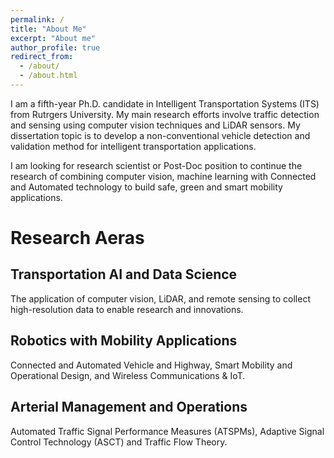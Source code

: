 ```yaml
---
permalink: /
title: "About Me"
excerpt: "About me"
author_profile: true
redirect_from: 
  - /about/
  - /about.html
---
```


I am a fifth-year Ph.D. candidate in Intelligent Transportation Systems (ITS) from Rutrgers University. My main research efforts involve traffic detection and sensing using computer vision techniques and LiDAR sensors. My dissertation topic is to develop a non-conventional vehicle detection and validation method for intelligent transportation applications. 

I am looking for research scientist or Post-Doc position to continue the research of combining computer vision, machine learning with Connected and Automated technology to build safe, green and smart mobility applications.


Research Aeras
======

Transportation AI and Data Science
------
The application of computer vision, LiDAR, and remote sensing to collect high-resolution data to enable research and innovations. 

Robotics with Mobility Applications
------
Connected and Automated Vehicle and Highway, Smart Mobility and Operational Design, and Wireless Communications & IoT.

Arterial Management and Operations
------
Automated Traffic Signal Performance Measures (ATSPMs), Adaptive Signal Control Technology (ASCT) and Traffic Flow Theory. 

